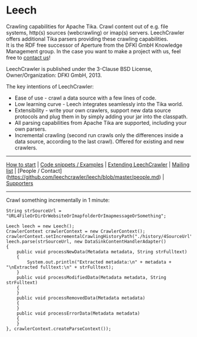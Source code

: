 Leech
=====

Crawling capabilities for Apache Tika. Crawl content out of e.g. file systems, http(s) sources (webcrawling) or imap(s) servers. LeechCrawler offers additional Tika parsers providing these crawling capabilities.  
It is the RDF free successor of Aperture from the DFKI GmbH Knowledge Management group. In the case you want to make a project with us, feel free to [contact us](https://github.com/leechcrawler/leech/blob/master/people.md)!

LeechCrawler is published under the 3-Clause BSD License, Owner/Organization: DFKI GmbH, 2013.

The key intentions of LeechCrawler:
* Ease of use - crawl a data source with a few lines of code.
* Low learning curve - Leech integrates seamlessly into the Tika world.
* Extensibility - write your own crawlers, support new data source protocols and plug them in by simply adding your jar into the classpath.
* All parsing capabilities from Apache Tika are supported, including your own parsers.
* Incremental crawling (second run crawls only the differences inside a data source, according to the last crawl). Offered for existing and new crawlers.

***
[How to start](https://github.com/leechcrawler/leech/blob/master/how2start.md) | [Code snippets / Examples](https://github.com/leechcrawler/leech/blob/master/codeSnippets.md) | [Extending LeechCrawler](https://github.com/leechcrawler/leech/blob/master/extending.md) | [Mailing list](https://github.com/leechcrawler/leech/blob/master/mailinglist.md) | [People / Contact] (https://github.com/leechcrawler/leech/blob/master/people.md) | [Supporters](https://github.com/leechcrawler/leech/blob/master/supporters.md)
***
Crawl something incrementally in 1 minute:

    String strSourceUrl = "URL4FileOrDirOrWebsiteOrImapfolderOrImapmessageOrSomething";

    Leech leech = new Leech();
    CrawlerContext crawlerContext = new CrawlerContext();
    crawlerContext.setIncrementalCrawlingHistoryPath("./history/4SourceUrl");
    leech.parse(strSourceUrl, new DataSinkContentHandlerAdapter()
    {
        public void processNewData(Metadata metadata, String strFulltext)
        {
            System.out.println("Extracted metadata:\n" + metadata + "\nExtracted fulltext:\n" + strFulltext);
        }
        public void processModifiedData(Metadata metadata, String strFulltext)
        {
        }
        public void processRemovedData(Metadata metadata)
        {
        }
        public void processErrorData(Metadata metadata)
        {
        }
    }, crawlerContext.createParseContext());
